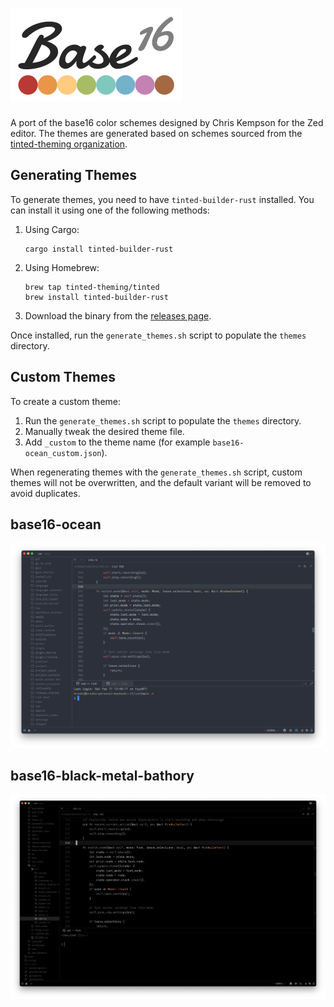 # ![Base16](screenshots/logo.png)

A port of the base16 color schemes designed by Chris Kempson for the Zed editor.
The themes are generated based on schemes sourced from the [tinted-theming organization](https://github.com/tinted-theming/home).

## Generating Themes

To generate themes, you need to have `tinted-builder-rust` installed. You can install it using one of the following methods:

1. Using Cargo:
   ```
   cargo install tinted-builder-rust
   ```

2. Using Homebrew:
   ```
   brew tap tinted-theming/tinted
   brew install tinted-builder-rust
   ```

3. Download the binary from the [releases page](https://github.com/tinted-theming/tinted-builder-rust/releases).

Once installed, run the `generate_themes.sh` script to populate the `themes` directory.

## Custom Themes

To create a custom theme:

1. Run the `generate_themes.sh` script to populate the `themes` directory.
2. Manually tweak the desired theme file.
3. Add `_custom` to the theme name (for example `base16-ocean_custom.json`).

When regenerating themes with the `generate_themes.sh` script, custom themes will not be overwritten, and the default variant will be removed to avoid duplicates.

## base16-ocean

![base16-ocean](screenshots/base16-ocean.png)

## base16-black-metal-bathory

![base16-black-metal-bathory](screenshots/base16-black-metal-bathory.png)
